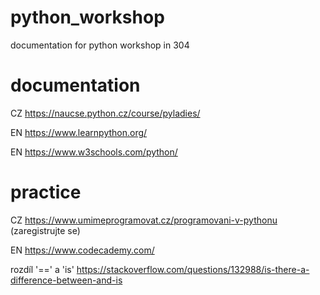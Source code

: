 # python_workshop
documentation for python workshop in 304

# documentation
CZ https://naucse.python.cz/course/pyladies/ 

EN https://www.learnpython.org/

EN https://www.w3schools.com/python/


# practice
CZ https://www.umimeprogramovat.cz/programovani-v-pythonu
(zaregistrujte se)

EN https://www.codecademy.com/


rozdíl '==' a 'is'
https://stackoverflow.com/questions/132988/is-there-a-difference-between-and-is
